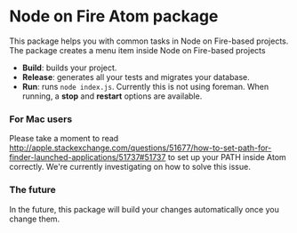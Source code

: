 # Node on Fire Atom package

This package helps you with common tasks in Node on Fire-based projects. The package creates a menu item inside Node on Fire-based projects

- **Build**: builds your project.
- **Release**: generates all your tests and migrates your database.
- **Run**: runs `node index.js`. Currently this is not using foreman. When running, a **stop** and **restart** options are available.

### For Mac users
Please take a moment to read http://apple.stackexchange.com/questions/51677/how-to-set-path-for-finder-launched-applications/51737#51737 to set up your PATH inside Atom correctly. We're currently investigating on how to solve this issue.

### The future
In the future, this package will build your changes automatically once you change them.
